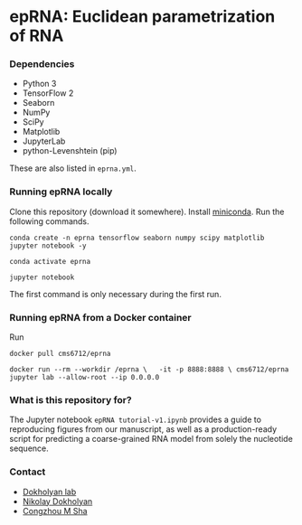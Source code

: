 # epRNA: Euclidean parametrization of RNA #

### Dependencies ###

* Python 3
* TensorFlow 2
* Seaborn
* NumPy
* SciPy
* Matplotlib
* JupyterLab
* python-Levenshtein (pip)

These are also listed in `eprna.yml`.

### Running epRNA locally ###
Clone this repository (download it somewhere). Install [miniconda](https://docs.conda.io/en/latest/miniconda.html). Run the following commands.

`conda create -n eprna tensorflow seaborn numpy scipy matplotlib jupyter notebook -y`

`conda activate eprna`

`jupyter notebook`

The first command is only necessary during the first run.

### Running epRNA from a Docker container ###
Run 

`docker pull cms6712/eprna`


`docker run --rm --workdir /eprna \  
  -it -p 8888:8888 \
  cms6712/eprna jupyter lab --allow-root --ip 0.0.0.0`

### What is this repository for? ###

The Jupyter notebook `epRNA tutorial-v1.ipynb` provides a guide to reproducing figures from our manuscript, 
as well as a production-ready script for predicting a coarse-grained RNA model from solely the nucleotide sequence.

### Contact ###

* [Dokholyan lab](https://dokhlab.med.psu.edu/)
* [Nikolay Dokholyan](mailto:dokh@psu.edu)
* [Congzhou M Sha](mailto:cms6712@psu.edu)
